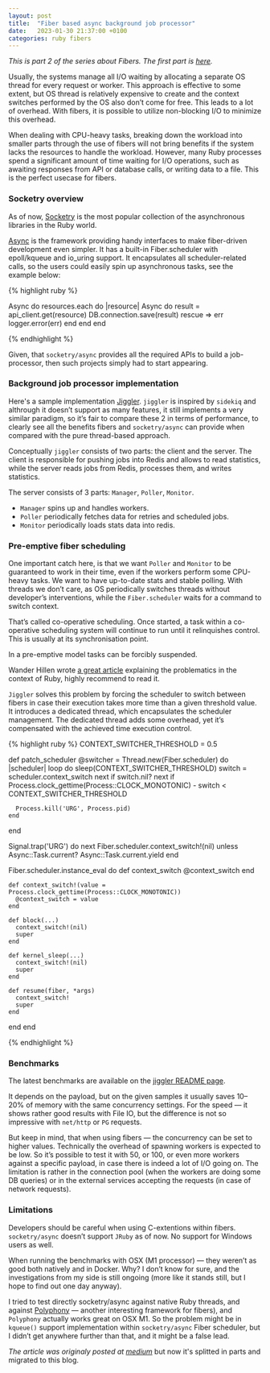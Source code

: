 ```yaml
---
layout: post
title:  "Fiber based async background job processor"
date:   2023-01-30 21:37:00 +0100
categories: ruby fibers
---
```


*This is part 2 of the series about Fibers. The first part is [here](https://tuwukee.github.io/ruby/2023/01/29/fibers-and-ruby.html).*

Usually, the systems manage all I/O waiting by allocating a separate OS thread for every request or worker. This approach is effective to some extent, but OS thread is relatively expensive to create and the context switches performed by the OS also don’t come for free. This leads to a lot of overhead. With fibers, it is possible to utilize non-blocking I/O to minimize this overhead.

When dealing with CPU-heavy tasks, breaking down the workload into smaller parts through the use of fibers will not bring benefits if the system lacks the resources to handle the workload. However, many Ruby processes spend a significant amount of time waiting for I/O operations, such as awaiting responses from API or database calls, or writing data to a file. This is the perfect usecase for fibers.

### Socketry overview

As of now, [Socketry](https://github.com/socketry) is the most popular collection of the asynchronous libraries in the Ruby world.

[Async](https://github.com/socketry/async) is the framework providing handy interfaces to make fiber-driven development even simpler. It has a built-in Fiber.scheduler with epoll/kqueue and io_uring support. It encapsulates all scheduler-related calls, so the users could easily spin up asynchronous tasks, see the example below:

{% highlight ruby %}

Async do
  resources.each do |resource|
    Async do
      result = api_client.get(resource)
      DB.connection.save(result)
    rescue => err
      logger.error(err)
    end
  end
end

{% endhighlight %}

Given, that `socketry/async` provides all the required APIs to build a job-processor, then such projects simply had to start appearing.

### Background job processor implementation

Here's a sample implementation [Jiggler](https://github.com/tuwukee/jiggler). `jiggler` is inspired by `sidekiq` and althrough it doesn’t support as many features, it still implements a very similar paradigm, so it’s fair to compare these 2 in terms of performance, to clearly see all the benefits fibers and `socketry/async` can provide when compared with the pure thread-based approach.

Conceptually `jiggler` consists of two parts: the client and the server.
The client is responsible for pushing jobs into Redis and allows to read statistics, while the server reads jobs from Redis, processes them, and writes statistics.

The server consists of 3 parts: `Manager`, `Poller`, `Monitor`.

- `Manager` spins up and handles workers.
- `Poller` periodically fetches data for retries and scheduled jobs.
- `Monitor` periodically loads stats data into redis.

### Pre-emptive fiber scheduling

One important catch here, is that we want `Poller` and `Monitor` to be guaranteed to work in their time, even if the workers perform some CPU-heavy tasks. We want to have up-to-date stats and stable polling. With threads we don’t care, as OS periodically switches threads without developer’s interventions, while the `Fiber.scheduler` waits for a command to switch context.

That’s called co-operative scheduling. Once started, a task within a co-operative scheduling system will continue to run until it relinquishes control. This is usually at its synchronisation point.

In a pre-emptive model tasks can be forcibly suspended.

Wander Hillen wrote [a great article](https://www.wjwh.eu/posts/2021-02-07-ruby-preemptive-fiber.html) explaining the problematics in the context of Ruby, highly recommend to read it.

`Jiggler` solves this problem by forcing the scheduler to switch between fibers in case their execution takes more time than a given threshold value. It introduces a dedicated thread, which encapsulates the scheduler management. The dedicated thread adds some overhead, yet it’s compensated with the achieved time execution control.

{% highlight ruby %}
CONTEXT_SWITCHER_THRESHOLD = 0.5

def patch_scheduler
  @switcher = Thread.new(Fiber.scheduler) do |scheduler|
    loop do
      sleep(CONTEXT_SWITCHER_THRESHOLD)
      switch = scheduler.context_switch
      next if switch.nil?
      next if Process.clock_gettime(Process::CLOCK_MONOTONIC) - switch < CONTEXT_SWITCHER_THRESHOLD

      Process.kill('URG', Process.pid)
    end
  end

  Signal.trap('URG') do
    next Fiber.scheduler.context_switch!(nil) unless Async::Task.current?
    Async::Task.current.yield
  end

  Fiber.scheduler.instance_eval do
    def context_switch
      @context_switch
    end

    def context_switch!(value = Process.clock_gettime(Process::CLOCK_MONOTONIC))
      @context_switch = value
    end

    def block(...)
      context_switch!(nil)
      super
    end

    def kernel_sleep(...)
      context_switch!(nil)
      super
    end

    def resume(fiber, *args)
      context_switch!
      super
    end
  end
end

{% endhighlight %}

### Benchmarks

The latest benchmarks are available on the [jiggler README page](https://github.com/tuwukee/jiggler/blob/main/README.md).

It depends on the payload, but on the given samples it usually saves 10–20% of memory with the same concurrency settings. For the speed — it shows rather good results with File IO, but the difference is not so impressive with `net/http` or `PG` requests.

But keep in mind, that when using fibers — the concurrency can be set to higher values. Technically the overhead of spawning workers is expected to be low. So it’s possible to test it with 50, or 100, or even more workers against a specific payload, in case there is indeed a lot of I/O going on. The limitation is rather in the connection pool (when the workers are doing some DB queries) or in the external services accepting the requests (in case of network requests).

### Limitations

Developers should be careful when using C-extentions within fibers. `socketry/async` doesn’t support `JRuby` as of now. No support for Windows users as well.

When running the benchmarks with OSX (M1 processor) — they weren’t as good both natively and in Docker. Why? I don’t know for sure, and the investigations from my side is still ongoing (more like it stands still, but I hope to find out one day anyway).

I tried to test directly socketry/async against native Ruby threads, and against [Polyphony](https://github.com/digital-fabric/polyphony) — another interesting framework for fibers), and `Polyphony` actually works great on OSX M1. So the problem might be in `kqueue()` support implementation within `socketry/async` Fiber scheduler, but I didn’t get anywhere further than that, and it might be a false lead.

*The article was originaly posted at [medium](https://medium.com/@alieckaja/unleashing-the-power-of-fibers-for-background-jobs-8a22e3a38cd1)* but now it's splitted in parts and migrated to this blog.
